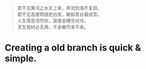 >君不见黄河之水天上来，奔流到海不复回。  
>君不见高堂明镜悲白发，朝如青丝暮成雪。  
>人生得意须尽欢，莫使金樽空对月。  
>天生我材必无用，千金散尽来不来。  
# Creating a old branch is quick & simple.